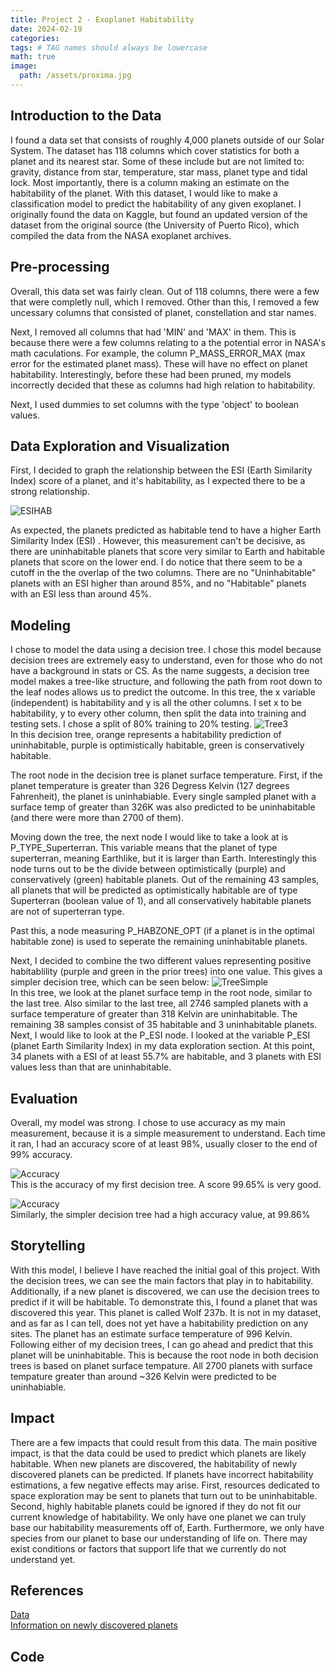 ```yaml
---
title: Project 2 - Exoplanet Habitability
date: 2024-02-19
categories: 
tags: # TAG names should always be lowercase
math: true
image:
  path: /assets/proxima.jpg
---
```


## Introduction to the Data
I found a data set that consists of roughly 4,000 planets outside of our Solar System. The dataset has 118 columns which cover statistics for both a planet and its nearest star. Some of these include but are not limited to: gravity, distance from star, temperature, star mass, planet type and tidal lock. Most importantly, there is a column making an estimate on the habitability of the planet. With this dataset, I would like to make a classification model to predict the habitability of any given exoplanet. I originally found the data on Kaggle, but found an updated version of the dataset from the original source (the University of Puerto Rico), which compiled the data from the NASA exoplanet archives.

## Pre-processing
Overall, this data set was fairly clean. Out of 118 columns, there were a few that were completly null, which I removed. Other than this, I removed a few uncessary columns that consisted of planet, constellation and star names. 

Next, I removed all columns that had 'MIN' and 'MAX' in them. This is because there were a few columns relating to a the potential error in NASA's math caculations. For example, the column P_MASS_ERROR_MAX (max error for the estimated planet mass). These will have no effect on planet habitability. Interestingly, before these had been pruned, my models incorrectly decided that these as columns had high relation to habitability. 

Next, I used dummies to set columns with the type 'object' to boolean values. 
## Data Exploration and Visualization 
First, I decided to graph the relationship between the ESI (Earth Similarity Index) score of a planet, and it's habitability, as I expected there to be a strong relationship.

![ESIHAB](assets/ESIHAB2.png)

As expected, the planets predicted as habitable tend to have a higher Earth Similarity Index (ESI) . However, this measurement can't be decisive, as there are uninhabitable planets that score very similar to Earth and habitable planets that score on the lower end. I do notice that there seem to be a cutoff in the the overlap of the two columns. There are no "Uninhabitable" planets with an ESI higher than around 85%, and no "Habitable" planets with an ESI less than around 45%. 

## Modeling
I chose to model the data using a decision tree. I chose this model because decision trees are extremely easy to understand, even for those who do not have a background in stats or CS. As the name suggests, a decision tree model makes a tree-like structure, and following the path from root down to the leaf nodes allows us to predict the outcome. In this tree, the x variable (independent) is habitability and y is all the other columns. I set x to be habitability, y to every other column, then split the data into training and testing sets. I chose a split of 80% training to 20% testing. 
![Tree3](assets/df4.png)  
In this decision tree, orange represents a habitability prediction of uninhabitable, purple is optimistically habitable, green is conservatively habitable. 

The root node in the decision tree is planet surface temperature. First, if the planet temperature is greater than 326 Degress Kelvin (127 degrees Fahrenheit), the planet is uninhabiable. Every single sampled planet with a surface temp of greater than 326K was also predicted to be uninhabitable (and there were more than 2700 of them). 

Moving down the tree, the next node I would like to take a look at is P_TYPE_Superterran. This variable means that the planet of type superterran, meaning Earthlike, but it is larger than Earth. Interestingly this node turns out to be the divide between optimistically (purple) and conservatively (green) habitable planets. Out of the remaining 43 samples, all planets that will be predicted as optimistically habitable are of type Superterran (boolean value of 1), and all conservatively habitable planets are not of superterran type. 

Past this, a node measuring P_HABZONE_OPT (if a planet is in the optimal habitable zone) is used to seperate the remaining uninhabitable planets.

Next, I decided to combine the two different values representing positive habitablility (purple and green in the prior trees) into one value. This gives a simpler decision tree, which can be seen below:
![TreeSimple](assets/dtsimple.png)  
In this tree, we look at the planet surface temp in the root node, similar to the last tree. Also similar to the last tree, all 2746 sampled planets with a surface temperature of greater than 318 Kelvin are uninhabitable. The remaining 38 samples consist of 35 habitable and 3 uninhabitable planets. Next, I would like to look at the P_ESI node. I looked at the variable P_ESI (planet Earth Similarity Index) in my data exploration section. At this point, 34 planets with a ESI of at least 55.7% are habitable, and 3 planets with ESI values less than that are uninhabitable.

## Evaluation
Overall, my model was strong. I chose to use accuracy as my main measurement, because it is a simple measurement to understand. Each time it ran, I had an accuracy score of at least 98%, usually closer to the end of 99% accuracy.

![Accuracy](assets/accuracy.png)  
This is the accuracy of my first decision tree. A score 99.65% is very good.

![Accuracy](assets/accuracysimple.png)  
Similarly, the simpler decision tree had a high accuracy value, at 99.86%

## Storytelling
With this model, I believe I have reached the initial goal of this project. With the decision trees, we can see the main factors that play in to habitability. Additionally, if a new planet is discovered, we can use the decision trees to predict if it will be habitable. To demonstrate this, I found a planet that was discovered this year. This planet is called Wolf 237b. It is not in my dataset, and as far as I can tell, does not yet have a habitability prediction on any sites. The planet has an estimate surface temperature of 996 Kelvin. Following either of my decision trees, I can go ahead and predict that this planet will be uninhabitable. This is because the root node in both decision trees is based on planet surface tempature. All 2700 planets with surface tempature greater than around ~326 Kelvin were predicted to be uninhabiable.

## Impact
There are a few impacts that could result from this data. The main positive impact, is that the data could be used to predict which planets are likely habitable. When new planets are discovered, the habitability of newly discovered planets can be predicted. If planets  have incorrect habitability estimations, a few negative effects may arise. First, resources dedicated to space exploration may be sent to planets that turn out to be uninhabitable. Second, highly habitable planets could be ignored if they do not fit our current knowledge of habitability. We only have one planet we can truly base our habitability measurements off of, Earth. Furthermore, we only have species from our planet to base our understanding of life on. There may exist conditions or factors that support life that we currently do not understand yet.  

## References
[Data](https://phl.upr.edu/hwc/data)  
[Information on newly discovered planets](https://exoplanet.eu/home/)

## Code

